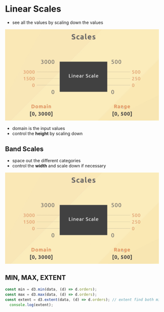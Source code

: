 # Linear Scales

- see all the values by scaling down the values

![img](img/img.png)

- domain is the input values
- control the **height** by scaling down

## Band Scales

- space out the different categories
- control the **width** and scale down if necessary
  

![img](img/img2.png)

## MIN, MAX, EXTENT

```javascript
const min = d3.min(data, (d) => d.orders);
const max = d3.max(data, (d) => d.orders);
const extent = d3.extent(data, (d) => d.orders); // extent find both min and max
  console.log(extent);
```

